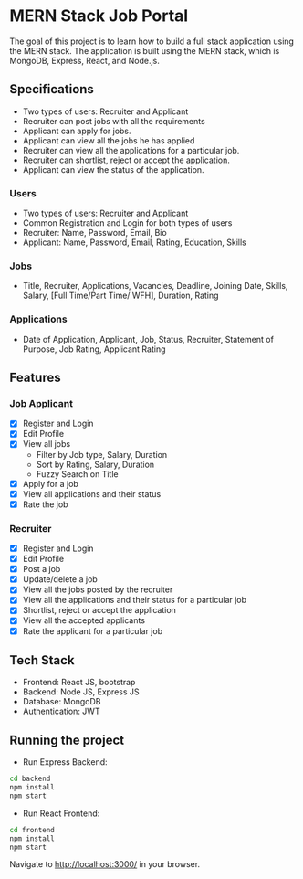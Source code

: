 # MERN Stack Job Portal

The goal of this project is to learn how to build a full stack application using the MERN stack. The application is built using the MERN stack, which is MongoDB, Express, React, and Node.js.

## Specifications

- Two types of users: Recruiter and Applicant
- Recruiter can post jobs with all the requirements
- Applicant can apply for jobs.
- Applicant can view all the jobs he has applied
- Recruiter can view all the applications for a particular job.
- Recruiter can shortlist, reject or accept the application.
- Applicant can view the status of the application.

### Users

- Two types of users: Recruiter and Applicant
- Common Registration and Login for both types of users
- Recruiter: Name, Password, Email, Bio
- Applicant: Name, Password, Email, Rating, Education, Skills

### Jobs

- Title, Recruiter, Applications, Vacancies, Deadline, Joining Date, Skills, Salary, [Full Time/Part Time/ WFH], Duration, Rating

### Applications

- Date of Application, Applicant, Job, Status, Recruiter, Statement of Purpose, Job Rating, Applicant Rating

## Features

### Job Applicant

- [x] Register and Login
- [x] Edit Profile
- [x] View all jobs
  - Filter by Job type, Salary, Duration
  - Sort by Rating, Salary, Duration
  - Fuzzy Search on Title
- [x] Apply for a job
- [x] View all applications and their status
- [x] Rate the job

### Recruiter

- [x] Register and Login
- [x] Edit Profile
- [x] Post a job
- [x] Update/delete a job
- [x] View all the jobs posted by the recruiter
- [x] View all the applications and their status for a particular job
- [x] Shortlist, reject or accept the application
- [x] View all the accepted applicants
- [x] Rate the applicant for a particular job

## Tech Stack

- Frontend: React JS, bootstrap
- Backend: Node JS, Express JS
- Database: MongoDB
- Authentication: JWT

## Running the project

- Run Express Backend:

```bash
cd backend
npm install
npm start
```

- Run React Frontend:

```bash
cd frontend
npm install
npm start
```


Navigate to [http://localhost:3000/](http://localhost:3000/) in your browser.
